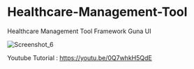 # Healthcare-Management-Tool
Healthcare Management Tool Framework Guna UI


![Screenshot_6](https://user-images.githubusercontent.com/61135648/86082405-dbf5e080-bac1-11ea-8f95-aa28c6cb2aff.png)

Youtube Tutorial : https://youtu.be/0Q7whkH5QdE
